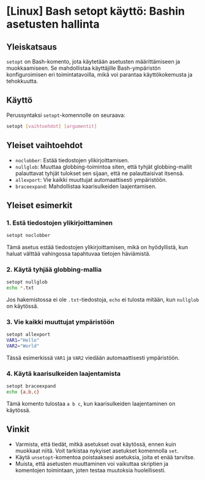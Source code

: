# [Linux] Bash setopt käyttö: Bashin asetusten hallinta

## Yleiskatsaus
`setopt` on Bash-komento, jota käytetään asetusten määrittämiseen ja muokkaamiseen. Se mahdollistaa käyttäjille Bash-ympäristön konfiguroimisen eri toimintatavoilla, mikä voi parantaa käyttökokemusta ja tehokkuutta.

## Käyttö
Perussyntaksi `setopt`-komennolle on seuraava:

```bash
setopt [vaihtoehdot] [argumentit]
```

## Yleiset vaihtoehdot
- `noclobber`: Estää tiedostojen ylikirjoittamisen.
- `nullglob`: Muuttaa globbing-toimintoa siten, että tyhjät globbing-mallit palauttavat tyhjät tulokset sen sijaan, että ne palauttaisivat itsensä.
- `allexport`: Vie kaikki muuttujat automaattisesti ympäristöön.
- `braceexpand`: Mahdollistaa kaarisulkeiden laajentamisen.

## Yleiset esimerkit
### 1. Estä tiedostojen ylikirjoittaminen
```bash
setopt noclobber
```
Tämä asetus estää tiedostojen ylikirjoittamisen, mikä on hyödyllistä, kun haluat välttää vahingossa tapahtuvaa tietojen häviämistä.

### 2. Käytä tyhjää globbing-mallia
```bash
setopt nullglob
echo *.txt
```
Jos hakemistossa ei ole `.txt`-tiedostoja, `echo` ei tulosta mitään, kun `nullglob` on käytössä.

### 3. Vie kaikki muuttujat ympäristöön
```bash
setopt allexport
VAR1="Hello"
VAR2="World"
```
Tässä esimerkissä `VAR1` ja `VAR2` viedään automaattisesti ympäristöön.

### 4. Käytä kaarisulkeiden laajentamista
```bash
setopt braceexpand
echo {a,b,c}
```
Tämä komento tulostaa `a b c`, kun kaarisulkeiden laajentaminen on käytössä.

## Vinkit
- Varmista, että tiedät, mitkä asetukset ovat käytössä, ennen kuin muokkaat niitä. Voit tarkistaa nykyiset asetukset komennolla `set`.
- Käytä `unsetopt`-komentoa poistaaksesi asetuksia, joita et enää tarvitse.
- Muista, että asetusten muuttaminen voi vaikuttaa skriptien ja komentojen toimintaan, joten testaa muutoksia huolellisesti.